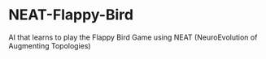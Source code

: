 # NEAT-Flappy-Bird
AI that learns to play the Flappy Bird Game using NEAT (NeuroEvolution of Augmenting Topologies)
